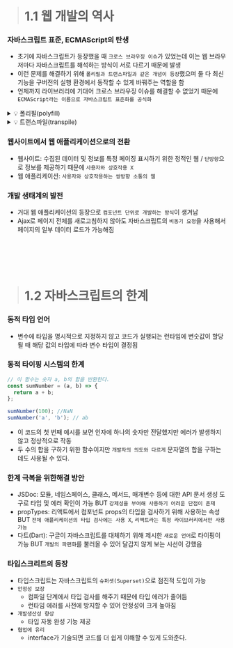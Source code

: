 > # 1.1 웹 개발의 역사

### 자바스크립트 표준, ECMAScript의 탄생

- 초기에 자바스크립트가 등장했을 때 `크로스 브라우징 이슈`가 있었는데 이는 웹 브라우저마다 자바스크립트를 해석하는 방식이 서로 다르기 때문에 발생
- 이런 문제를 해결하기 위해 `폴리필과 트랜스파일과 같은 개념이 등장`했으며 둘 다 최신 기능을 구버전의 실행 환경에서 동작할 수 있게 바꿔주는 역할을 함
- 언제까지 라이브러리에 기대어 크로스 브라우징 이슈를 해결할 수 없었기 때문에 `ECMAScript라는 이름으로 자바스크립트 표준화를 공식화`

<details>
<summary>💡 폴리필(polyfill)</summary>
브라우저가 지원하지 않는 코드를 브라우저에서 사용할 수 있도록 변환한 코드 조각이나 플러그인<br>
유명한 라이브러리로 core.js와 polyfill.io가 있다.
</details>
<details>
<summary>💡 트랜스파일(transpile)</summary>
최신 버전의 코드를 예전 버전의 코드로 변환하는 과정<br>
유명한 라이브러리로 babel이 있다.
</details>

### 웹사이트에서 웹 애플리케이션으로의 전환

- 웹사이트: 수집된 데이터 및 정보를 특정 페이징 표시하기 위한 정적인 웹 / `단방향`으로 정보를 제공하기 때문에 `사용자와 상호작용 X`
- 웹 애플리케이션: `사용자와 상호작용하는 쌍방향 소통의 웹`

### 개발 생태계의 발전

- 거대 웹 애플리케이션의 등장으로 `컴포넌트 단위로 개발하는 방식`이 생겨남
- Ajax로 페이지 전체를 새로고침하지 않아도 자바스크립트의 `비동기 요청`을 사용해서 페이지의 일부 데이터 로드가 가능해짐

<br>
<br>
<br>
<br>

> # 1.2 자바스크립트의 한계

### 동적 타입 언어

- 변수에 타입을 명시적으로 지정하지 않고 코드가 실행되는 런타임에 변숫값이 할당될 때 해당 값의 타입에 따라 변수 타입이 결정됨

### 동적 타이핑 시스템의 한계

```js
// 이 함수는 숫자 a, b의 합을 반환한다.
const sumNumber = (a, b) => {
  return a + b;
};

sumNumber(100); //NaN
sumNumber('a', 'b'); // ab
```

- 이 코드의 첫 번째 예시를 보면 인자에 하나의 숫자만 전달했지만 에러가 발생하지 않고 정상적으로 작동
- 두 수의 합을 구하기 위한 함수이지만 `개발자의 의도와 다르게` 문자열의 합을 구하는 데도 사용될 수 있다.

### 한계 극복을 위한해결 방안

- JSDoc: 모듈, 네임스페이스, 클래스, 메서드, 매개변수 등에 대한 API 문서 생성 도구로 타입 및 에러 확인이 가능 BUT `강제성을 부여해 사용하기 어려운 단점이 존재`
- propTypes: 리액트에서 컴포넌트 props의 타입을 검사하기 위해 사용하는 속성 BUT `전체 애플리케이션의 타입 검사에는 사용 X`, `리액트라는 특정 라이브러리에서만 사용 가능`
- 다트(Dart): 구글이 자바스크립트를 대체하기 위해 제시한 `새로운 언어`로 타이핑이 가능 BUT `개발의 파편화`를 불러올 수 있어 달갑지 않게 보는 시선이 강했음

### 타입스크리트의 등장

- 타입스크립트는 자바스크립트의 `슈퍼셋(Superset)`으로 점진적 도입이 가능
- `안정성 보장`
  - 컴파일 단계에서 타입 검사를 해주기 때문에 타입 에러가 줄어듬
  - 런타임 에러를 사전에 방지할 수 있어 안정성이 크게 높아짐
- `개발생산성 향상`
  - 타입 자동 완성 기능 제공
- `협업에 유리`
  - interface가 기술되면 코드를 더 쉽게 이해할 수 있게 도와준다.
